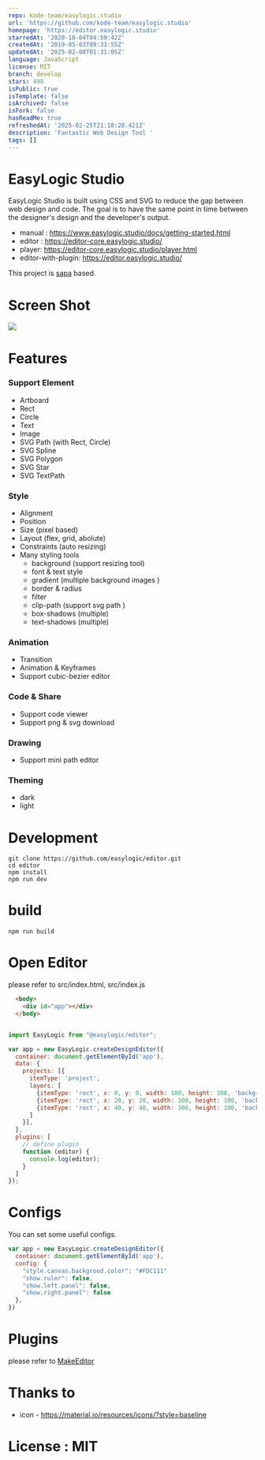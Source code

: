 ```yaml
---
repo: kode-team/easylogic.studio
url: 'https://github.com/kode-team/easylogic.studio'
homepage: 'https://editor.easylogic.studio'
starredAt: '2020-10-04T04:59:42Z'
createdAt: '2019-05-03T09:33:55Z'
updatedAt: '2025-02-08T01:31:05Z'
language: JavaScript
license: MIT
branch: develop
stars: 498
isPublic: true
isTemplate: false
isArchived: false
isFork: false
hasReadMe: true
refreshedAt: '2025-02-25T21:18:28.421Z'
description: 'Fantastic Web Design Tool '
tags: []
---
```


# EasyLogic Studio


EasyLogic Studio is built using CSS and SVG to reduce the gap between web design and code. The goal is to have the same point in time between the designer's design and the developer's output.


* manual : https://www.easylogic.studio/docs/getting-started.html
* editor : https://editor-core.easylogic.studio/
* player: https://editor-core.easylogic.studio/player.html
* editor-with-plugin: https://editor.easylogic.studio/


This project is [sapa](https://github.com/easylogic/sapa) based. 

# Screen Shot 

<img src='https://www.easylogic.studio/images/editor.png' />


# Features 

### Support Element 

* Artboard 
* Rect 
* Circle 
* Text 
* Image 
* SVG Path (with Rect, Circle) 
* SVG Spline
* SVG Polygon
* SVG Star 
* SVG TextPath


### Style

* Alignment 
* Position 
* Size (pixel based)
* Layout (flex, grid, abolute) 
* Constraints (auto resizing)
* Many styling tools 
  * background (support resizing tool)
  * font & text style 
  * gradient (multiple background images )
  * border & radius 
  * filter 
  * clip-path (support svg path )
  * box-shadows  (multiple)
  * text-shadows (multiple)


### Animation 
* Transition 
* Animation & Keyframes 
* Support cubic-bezier editor 

### Code & Share 
* Support code viewer  
* Support png & svg download  

### Drawing 
* Support mini path editor 


### Theming  
* dark
* light


# Development 

```
git clone https://github.com/easylogic/editor.git
cd editor
npm install 
npm run dev 
``` 

# build 

```
npm run build 
```

# Open Editor 

please refer to src/index.html, src/index.js 

```html
  <body>
    <div id="app"></div>    
  </body>
```

```js

import EasyLogic from "@easylogic/editor";

var app = new EasyLogic.createDesignEditor({
  container: document.getElementById('app'),
  data: {
    projects: [{
      itemType: 'project', 
      layers: [
        {itemType: 'rect', x: 0, y: 0, width: 100, height: 100, 'background-color': 'red'},
        {itemType: 'rect', x: 20, y: 20, width: 100, height: 100, 'background-color': 'green'},
        {itemType: 'rect', x: 40, y: 40, width: 100, height: 100, 'background-color': 'blue'}
      ]
    }],
  },
  plugins: [
    // define plugin 
    function (editor) {
      console.log(editor);
    }
  ]
});

```

# Configs 

You can set some useful configs.

```js
var app = new EasyLogic.createDesignEditor({
  container: document.getElementById('app'),
  config: {
    "style.canvas.backgroud.color": "#FDC111"
    "show.ruler": false,
    "show.left.panel": false,
    "show.right.panel": false
  },
})
```

# Plugins 

please refer to  [MakeEditor](./system/MAKE.ko.md)


# Thanks to 

* icon - https://material.io/resources/icons/?style=baseline


# License : MIT
